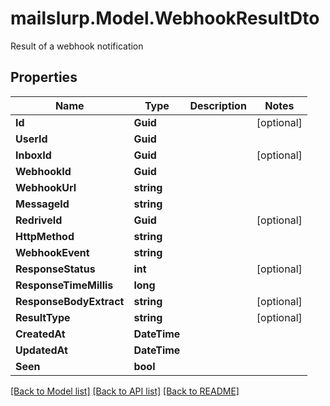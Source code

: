 # mailslurp.Model.WebhookResultDto
Result of a webhook notification

## Properties

Name | Type | Description | Notes
------------ | ------------- | ------------- | -------------
**Id** | **Guid** |  | [optional] 
**UserId** | **Guid** |  | 
**InboxId** | **Guid** |  | [optional] 
**WebhookId** | **Guid** |  | 
**WebhookUrl** | **string** |  | 
**MessageId** | **string** |  | 
**RedriveId** | **Guid** |  | [optional] 
**HttpMethod** | **string** |  | 
**WebhookEvent** | **string** |  | 
**ResponseStatus** | **int** |  | [optional] 
**ResponseTimeMillis** | **long** |  | 
**ResponseBodyExtract** | **string** |  | [optional] 
**ResultType** | **string** |  | [optional] 
**CreatedAt** | **DateTime** |  | 
**UpdatedAt** | **DateTime** |  | 
**Seen** | **bool** |  | 

[[Back to Model list]](../README#documentation-for-models) [[Back to API list]](../README#documentation-for-api-endpoints) [[Back to README]](../README)

